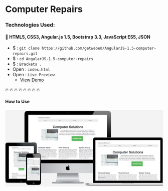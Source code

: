 # Computer Repairs
### Technologies Used:
#### :rocket: HTML5, CSS3, Angular.js 1.5, Bootstrap 3.3, JavaScript ES5, JSON
 - $ :  `git clone https://github.com/getwebem/AngularJS-1.5-computer-repairs.git`
 - $ :  `cd AngularJS-1.5-computer-repairs`
 - $ :  `Brackets .`
 - Open :  `index.html`
 - Open :  `Live Preview`
   - [View Demo](http://getwebem.com/computer-solutions/#/main)  

:fire: :fire: :fire: :fire: :fire: :fire: :fire: :fire:
#### How to Use 
![pic1](https://raw.githubusercontent.com/getwebem/README/master/computer-solutions/Screen%20Shot%202017-08-07%20at%2014.01.58.png)
<br/><br/>
